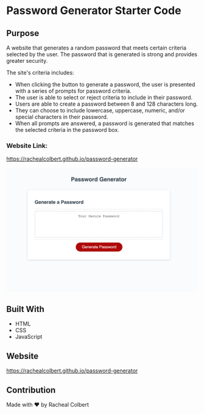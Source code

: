 # Password Generator Starter Code

## Purpose

A website that generates a random password that meets certain criteria selected by the user. The password that is generated is strong and provides greater security.

The site's criteria includes:

- When clicking the button to generate a password, the user is presented with a series of prompts for password criteria.
- The user is able to select or reject criteria to include in their password.
- Users are able to create a password between 8 and 128 characters long.
- They can choose to include lowercase, uppercase, numeric, and/or special characters in their password.
- When all prompts are answered, a password is generated that matches the selected criteria in the password box.

### **Website Link:**

https://rachealcolbert.github.io/password-generator

![](Develop/password-generator-screenshot.png)

## Built With

- HTML
- CSS
- JavaScript

## Website

https://rachealcolbert.github.io/password-generator

## Contribution

Made with ❤️ by Racheal Colbert
